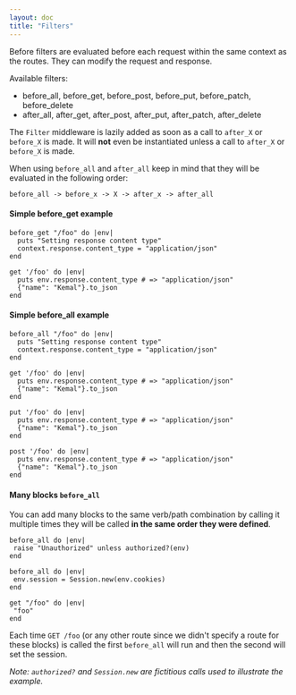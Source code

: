 ```yaml
---
layout: doc
title: "Filters" 
---
```


Before filters are evaluated before each request within the same context as the routes. They can modify the request and response.

Available filters:
 - before_all, before_get, before_post, before_put, before_patch, before_delete
 - after_all, after_get, after_post, after_put, after_patch, after_delete

The `Filter` middleware is lazily added as soon as a call to `after_X` or `before_X` is made. It will __not__ even be instantiated unless a call to `after_X` or `before_X` is made.

When using `before_all` and `after_all` keep in mind that they will be evaluated in the following order:

    before_all -> before_x -> X -> after_x -> after_all


#### Simple before_get example

```crystal
before_get "/foo" do |env|
  puts "Setting response content type"
  context.response.content_type = "application/json"
end

get '/foo' do |env|
  puts env.response.content_type # => "application/json"
  {"name": "Kemal"}.to_json
end
```

#### Simple before_all example

```crystal
before_all "/foo" do |env|
  puts "Setting response content type"
  context.response.content_type = "application/json"
end

get '/foo' do |env|
  puts env.response.content_type # => "application/json"
  {"name": "Kemal"}.to_json
end

put '/foo' do |env|
  puts env.response.content_type # => "application/json"
  {"name": "Kemal"}.to_json
end

post '/foo' do |env|
  puts env.response.content_type # => "application/json"
  {"name": "Kemal"}.to_json
end

```

#### Many blocks `before_all`

You can add many blocks to the same verb/path combination by calling it multiple times they will be called __in the same order they were defined__.

```crystal
before_all do |env|
 raise "Unauthorized" unless authorized?(env)
end

before_all do |env|
 env.session = Session.new(env.cookies)
end

get "/foo" do |env|
 "foo"
end

```

Each time `GET /foo` (or any other route since we didn't specify a route for these blocks) is called the first `before_all` will run and then the second will set the session.

_Note: `authorized?` and `Session.new` are fictitious calls used to illustrate the example._
